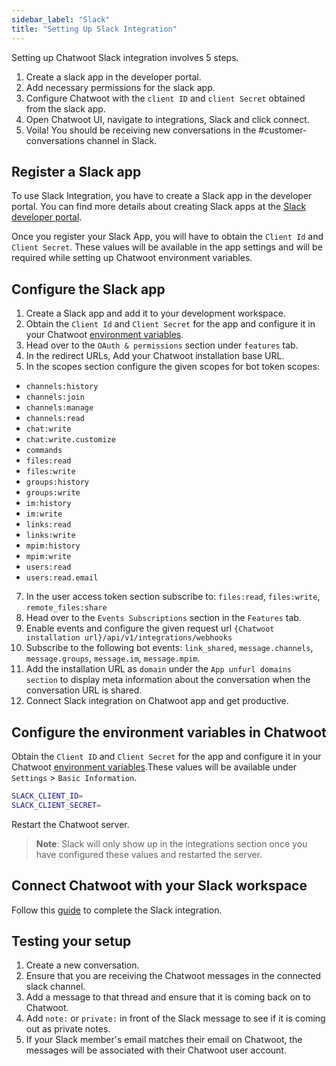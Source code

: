 ```yaml
---
sidebar_label: "Slack"
title: "Setting Up Slack Integration"
---
```


Setting up Chatwoot Slack integration involves 5 steps.

1. Create a slack app in the developer portal.
2. Add necessary permissions for the slack app.
3. Configure Chatwoot with the `client ID` and `client Secret` obtained from the slack app.
4. Open Chatwoot UI, navigate to integrations, Slack and click connect.
5. Voila! You should be receiving new conversations in the #customer-conversations channel in Slack.

## Register a Slack app

To use Slack Integration, you have to create a Slack app in the developer portal. You can find more details about creating Slack apps at the [Slack developer portal](https://api.slack.com/).

Once you register your Slack App, you will have to obtain the `Client Id` and `Client Secret`. These values will be available in the app settings and will be required while setting up Chatwoot environment variables.

## Configure the Slack app

1. Create a Slack app and add it to your development workspace.
2. Obtain the `Client Id` and `Client Secret` for the app and configure it in your Chatwoot [environment variables](/docs/self-hosted/configuration/environment-variables).
3. Head over to the `OAuth & permissions` section under `features` tab.
4. In the redirect URLs, Add your Chatwoot installation base URL.
5. In the scopes section configure the given scopes for bot token scopes:
  - `channels:history`
  - `channels:join`
  - `channels:manage`
  - `channels:read`
  - `chat:write`
  - `chat:write.customize`
  - `commands`
  - `files:read`
  - `files:write`
  - `groups:history`
  - `groups:write`
  - `im:history`
  - `im:write`
  - `links:read`
  - `links:write`
  - `mpim:history`
  - `mpim:write`
  - `users:read`
  - `users:read.email`
7. In the user access token section subscribe to: `files:read`, `files:write`, `remote_files:share`
8. Head over to the `Events Subscriptions` section in the `Features` tab.
9. Enable events and configure the given request url `{Chatwoot installation url}/api/v1/integrations/webhooks`
10. Subscribe to the following bot events: `link_shared`, `message.channels`, `message.groups`, `message.im`, `message.mpim`.
11. Add the installation URL as `domain` under the `App unfurl domains section` to display meta information about the conversation when the conversation URL is shared.
12. Connect Slack integration on Chatwoot app and get productive.


## Configure the environment variables in Chatwoot

Obtain the `Client ID` and `Client Secret` for the app and configure it in your Chatwoot [environment variables](/docs/self-hosted/configuration/environment-variables).These values will be available under `Settings` > `Basic Information`.

```bash
SLACK_CLIENT_ID=
SLACK_CLIENT_SECRET=
```

Restart the Chatwoot server.


> **Note**: Slack will only show up in the integrations section once you have configured these values and restarted the server.

## Connect Chatwoot with your Slack workspace

Follow this [guide](/docs/product/features/slack) to complete the Slack integration.

## Testing your setup

1. Create a new conversation.
2. Ensure that you are receiving the Chatwoot messages in the connected slack channel.
3. Add a message to that thread and ensure that it is coming back on to Chatwoot.
4. Add `note:` or `private:` in front of the Slack message to see if it is coming out as private notes.
5. If your Slack member's email matches their email on Chatwoot, the messages will be associated with their Chatwoot user account.
